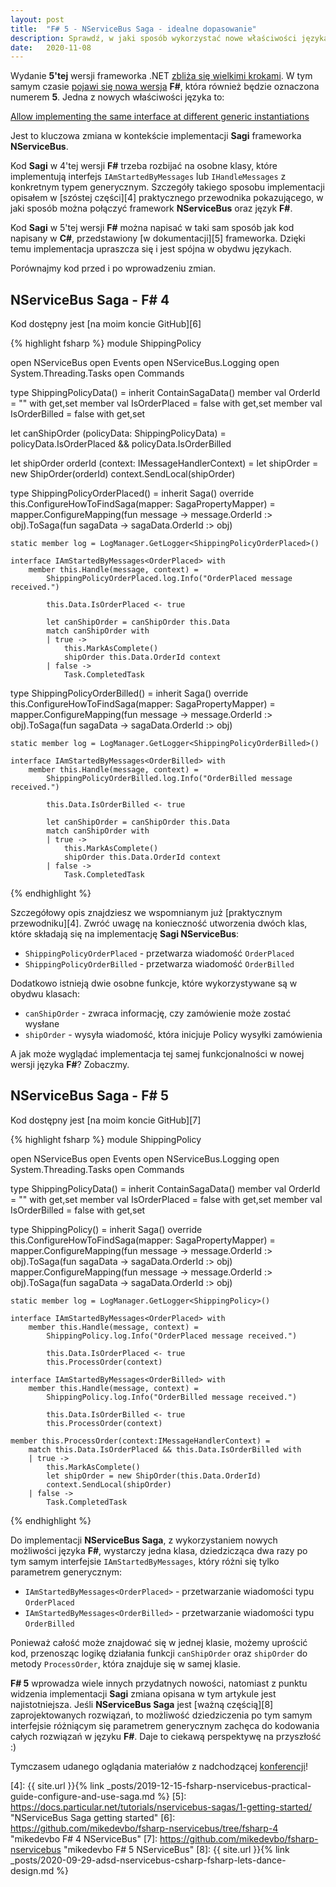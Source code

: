 ```yaml
---
layout: post
title:  "F# 5 - NServiceBus Saga - idealne dopasowanie"
description: Sprawdź, w jaki sposób wykorzystać nowe właściwości języka F# do implementacji NServiceBus Saga.
date:   2020-11-08
---
```


Wydanie **5'tej** wersji frameworka .NET [zbliża się wielkimi krokami][1].  W tym samym czasie [pojawi się nowa wersja][2] **F#**, która również będzie oznaczona numerem **5**. Jedna z nowych właściwości języka to:

[Allow implementing the same interface at different generic instantiations][3]

Jest to kluczowa zmiana w kontekście implementacji **Sagi** frameworka **NServiceBus**.

Kod **Sagi** w 4'tej wersji **F#** trzeba rozbijać na osobne klasy, które implementują interfejs `IAmStartedByMessages` lub `IHandleMessages` z konkretnym typem generycznym. Szczegóły takiego sposobu implementacji opisałem w [szóstej części][4] praktycznego przewodnika pokazującego, w jaki sposób można połączyć framework **NServiceBus** oraz język **F#**.

Kod **Sagi** w 5'tej wersji **F#** można napisać w taki sam sposób jak kod napisany w **C#**, przedstawiony [w dokumentacji][5] frameworka. Dzięki temu implementacja upraszcza się i jest spójna w obydwu językach.

Porównajmy kod przed i po wprowadzeniu zmian.

## NServiceBus Saga - F# 4

Kod dostępny jest [na moim koncie GitHub][6]

{% highlight fsharp %}
module ShippingPolicy

open NServiceBus
open Events
open NServiceBus.Logging
open System.Threading.Tasks
open Commands

type ShippingPolicyData() =
    inherit ContainSagaData()
    member val OrderId = "" with get,set
    member val IsOrderPlaced = false with get,set
    member val IsOrderBilled = false with get,set

let canShipOrder (policyData: ShippingPolicyData) =
    policyData.IsOrderPlaced && policyData.IsOrderBilled

let shipOrder orderId (context: IMessageHandlerContext) =
    let shipOrder = new ShipOrder(orderId)
    context.SendLocal(shipOrder)

type ShippingPolicyOrderPlaced() =
    inherit Saga<ShippingPolicyData>()
        override this.ConfigureHowToFindSaga(mapper: SagaPropertyMapper<ShippingPolicyData>) =
            mapper.ConfigureMapping<OrderPlaced>(fun message -> message.OrderId :> obj).ToSaga(fun sagaData -> sagaData.OrderId :> obj)
    
    static member log = LogManager.GetLogger<ShippingPolicyOrderPlaced>()
    
    interface IAmStartedByMessages<OrderPlaced> with
        member this.Handle(message, context) = 
            ShippingPolicyOrderPlaced.log.Info("OrderPlaced message received.")
            
            this.Data.IsOrderPlaced <- true
            
            let canShipOrder = canShipOrder this.Data
            match canShipOrder with
            | true ->
                this.MarkAsComplete()
                shipOrder this.Data.OrderId context
            | false ->
                Task.CompletedTask

type ShippingPolicyOrderBilled() =
    inherit Saga<ShippingPolicyData>()
        override this.ConfigureHowToFindSaga(mapper: SagaPropertyMapper<ShippingPolicyData>) =
            mapper.ConfigureMapping<OrderBilled>(fun message -> message.OrderId :> obj).ToSaga(fun sagaData -> sagaData.OrderId :> obj)
            
    static member log = LogManager.GetLogger<ShippingPolicyOrderBilled>()
    
    interface IAmStartedByMessages<OrderBilled> with
        member this.Handle(message, context) = 
            ShippingPolicyOrderBilled.log.Info("OrderBilled message received.")
            
            this.Data.IsOrderBilled <- true
            
            let canShipOrder = canShipOrder this.Data
            match canShipOrder with
            | true ->
                this.MarkAsComplete()
                shipOrder this.Data.OrderId context
            | false ->
                Task.CompletedTask
{% endhighlight %}

Szczegółowy opis znajdziesz we wspomnianym już [praktycznym przewodniku][4]. Zwróć uwagę na konieczność utworzenia dwóch klas, które składają się na implementację **Sagi NServiceBus**:

* `ShippingPolicyOrderPlaced` - przetwarza wiadomość `OrderPlaced`
* `ShippingPolicyOrderBilled` - przetwarza wiadomość `OrderBilled`

Dodatkowo istnieją dwie osobne funkcje, które wykorzystywane są w obydwu klasach:

* `canShipOrder` - zwraca informację, czy zamówienie może zostać wysłane
* `shipOrder` - wysyła wiadomość, która inicjuje Policy wysyłki zamówienia

A jak może wyglądać implementacja tej samej funkcjonalności w nowej wersji języka **F#**? Zobaczmy.

## NServiceBus Saga - F# 5

Kod dostępny jest [na moim koncie GitHub][7]

{% highlight fsharp %}
module ShippingPolicy

open NServiceBus
open Events
open NServiceBus.Logging
open System.Threading.Tasks
open Commands

type ShippingPolicyData() =
    inherit ContainSagaData()
    member val OrderId = "" with get,set
    member val IsOrderPlaced = false with get,set
    member val IsOrderBilled = false with get,set

type ShippingPolicy() =
    inherit Saga<ShippingPolicyData>()
        override this.ConfigureHowToFindSaga(mapper: SagaPropertyMapper<ShippingPolicyData>) =
            mapper.ConfigureMapping<OrderPlaced>(fun message -> message.OrderId :> obj).ToSaga(fun sagaData -> sagaData.OrderId :> obj)
            mapper.ConfigureMapping<OrderBilled>(fun message -> message.OrderId :> obj).ToSaga(fun sagaData -> sagaData.OrderId :> obj)

    static member log = LogManager.GetLogger<ShippingPolicy>()

    interface IAmStartedByMessages<OrderPlaced> with
        member this.Handle(message, context) =
            ShippingPolicy.log.Info("OrderPlaced message received.")

            this.Data.IsOrderPlaced <- true
            this.ProcessOrder(context)

    interface IAmStartedByMessages<OrderBilled> with
        member this.Handle(message, context) =
            ShippingPolicy.log.Info("OrderBilled message received.")

            this.Data.IsOrderBilled <- true
            this.ProcessOrder(context)

    member this.ProcessOrder(context:IMessageHandlerContext) =
        match this.Data.IsOrderPlaced && this.Data.IsOrderBilled with
        | true ->
            this.MarkAsComplete()
            let shipOrder = new ShipOrder(this.Data.OrderId)
            context.SendLocal(shipOrder)
        | false ->
            Task.CompletedTask
{% endhighlight %}

Do implementacji **NServiceBus Saga**, z wykorzystaniem nowych możliwości języka **F#**, wystarczy jedna klasa, dziedzicząca dwa razy po tym samym interfejsie `IAmStartedByMessages`, który różni się tylko parametrem generycznym:

* `IAmStartedByMessages<OrderPlaced>` - przetwarzanie wiadomości typu `OrderPlaced`
* `IAmStartedByMessages<OrderBilled>` - przetwarzanie wiadomości typu `OrderBilled`

Ponieważ całość może znajdować się w jednej klasie, możemy uprościć kod, przenosząc logikę działania funkcji `canShipOrder` oraz `shipOrder` do metody `ProcessOrder`, która znajduje się w samej klasie.

**F# 5** wprowadza wiele innych przydatnych nowości, natomiast z punktu widzenia implementacji **Sagi** zmiana opisana w tym artykule jest najistotniejsza. Jeśli **NServiceBus Saga** jest [ważną częścią][8] zaprojektowanych rozwiązań, to możliwość dziedziczenia po tym samym interfejsie różniącym się parametrem generycznym zachęca do kodowania całych rozwiązań w języku **F#**. Daje to ciekawą perspektywę na przyszłość :)

Tymczasem udanego oglądania materiałów z nadchodzącej [konferencji][1]!

[1]: https://devblogs.microsoft.com/dotnet/net-5-0-launches-at-net-conf-november-10-12/ "net 5 launches at net conf november 10-12"
[2]: https://devblogs.microsoft.com/dotnet/f-5-update-for-august/ "f# 5 update for august/"
[3]: https://devblogs.microsoft.com/dotnet/f-5-update-for-august/#interfaces-can-be-implemented-at-different-generic-instantiations "interfaces can be implemented at different generic instantiations"
[4]: {{ site.url }}{% link _posts/2019-12-15-fsharp-nservicebus-practical-guide-configure-and-use-saga.md %}
[5]: https://docs.particular.net/tutorials/nservicebus-sagas/1-getting-started/ "NServiceBus Saga getting started"
[6]: https://github.com/mikedevbo/fsharp-nservicebus/tree/fsharp-4 "mikedevbo F# 4 NServiceBus"
[7]: https://github.com/mikedevbo/fsharp-nservicebus "mikedevbo F# 5 NServiceBus"
[8]: {{ site.url }}{% link _posts/2020-09-29-adsd-nservicebus-csharp-fsharp-lets-dance-design.md %}